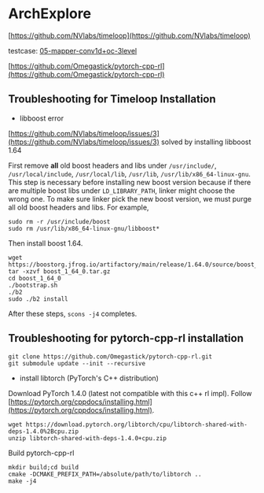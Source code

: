 # ArchExplore

[https://github.com/NVlabs/timeloop](https://github.com/NVlabs/timeloop)

testcase: [05-mapper-conv1d+oc-3level](https://github.com/Accelergy-Project/timeloop-accelergy-exercises/tree/master/exercises/timeloop/05-mapper-conv1d%2Boc-3level)

[https://github.com/Omegastick/pytorch-cpp-rl](https://github.com/Omegastick/pytorch-cpp-rl)

## Troubleshooting for Timeloop Installation

* libboost error
 
[https://github.com/NVlabs/timeloop/issues/3](https://github.com/NVlabs/timeloop/issues/3) solved by installing libboost 1.64

First remove **all** old boost headers and libs under ``/usr/include/``, ``/usr/local/include``, ``/usr/local/lib``, ``/usr/lib``, ``/usr/lib/x86_64-linux-gnu``. 
This step is necessary before installing new boost version because if there are multiple boost libs under ``LD_LIBRARY_PATH``, linker might choose the wrong one.
To make sure linker pick the new boost version, we must purge all old boost headers and libs.
For example,
```
sudo rm -r /usr/include/boost
sudo rm /usr/lib/x86_64-linux-gnu/libboost*
```
Then install boost 1.64.
```
wget https://boostorg.jfrog.io/artifactory/main/release/1.64.0/source/boost_1_64_0.tar.gz
tar -xzvf boost_1_64_0.tar.gz
cd boost_1_64_0
./bootstrap.sh
./b2
sudo ./b2 install
```
After these steps, ``scons -j4`` completes.

## Troubleshooting for pytorch-cpp-rl installation

```
git clone https://github.com/Omegastick/pytorch-cpp-rl.git
git submodule update --init --recursive
```

* install libtorch (PyTorch's C++ distribution)

Download PyTorch 1.4.0 (latest not compatible with this c++ rl impl). Follow [https://pytorch.org/cppdocs/installing.html](https://pytorch.org/cppdocs/installing.html).
```
wget https://download.pytorch.org/libtorch/cpu/libtorch-shared-with-deps-1.4.0%2Bcpu.zip
unzip libtorch-shared-with-deps-1.4.0+cpu.zip
```
Build pytorch-cpp-rl
```
mkdir build;cd build
cmake -DCMAKE_PREFIX_PATH=/absolute/path/to/libtorch ..
make -j4
```

